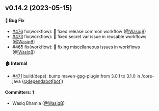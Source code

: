 ## v0.14.2 (2023-05-15)

#### :bug: Bug Fix
* [#476](https://github.com/BoykaFramework/boyka-framework/pull/476) fix(workflow): :bug: fixed release common workflow ([@WasiqB](https://github.com/WasiqB))
* [#473](https://github.com/BoykaFramework/boyka-framework/pull/473) fix(workflow): :bug: fixed secret var issue in reusable workflows ([@WasiqB](https://github.com/WasiqB))
* [#465](https://github.com/BoykaFramework/boyka-framework/pull/465) fix(workflow): :bug: fixing miscellaneous issues in workflows ([@WasiqB](https://github.com/WasiqB))

#### :house: Internal
* [#471](https://github.com/BoykaFramework/boyka-framework/pull/471) build(deps): bump maven-gpg-plugin from 3.0.1 to 3.1.0 in /core-java ([@dependabot[bot]](https://github.com/apps/dependabot))

#### Committers: 1
- Wasiq Bhamla ([@WasiqB](https://github.com/WasiqB))
